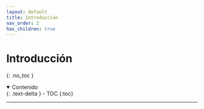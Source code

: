 ```yaml
---
layout: default
title: Introducción
nav_order: 2
has_children: true
---
```


# Introducción
{: .no_toc }

<details open markdown="block">
  <summary>
    Contenido
  </summary>
  {: .text-delta }
- TOC
{:toc}
</details>

---